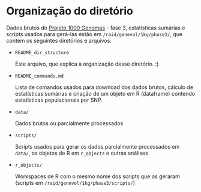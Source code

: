 # Organização do diretório

Dados brutos do 
[Projeto 1000 Genomas](http://www.1000genomes.org/) - fase 3,
estatísticas sumárias e scripts usados para
gerá-las estão em `/raid/genevol/1kg/phase3/`, que contém os
seguintes diretórios e arquivos:

- `README_dir_structure`

  Este arquivo, que explica a organização desse diretório. :)

- `README_commands.md`

  Lista de comandos usados para download dos dados brutos, cálculo de
  estatísticas sumárias e criação de um objeto em R (dataframe)
  contendo estatísticas populacionais por SNP.

- `data/`

  Dados brutos ou parcialmente processados

- `scripts/`

  Scripts usados para gerar os dados parcialmente processados em
  `data/`, os objetos de R em `r_objects` e outras análises

- `r_objects/`

  Workspaces de R com o mesmo nome dos scripts que os geraram
  (scripts em `/raid/genevol/1kg/phase3/scripts/`)
